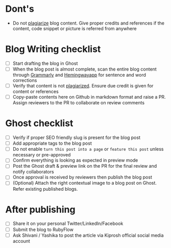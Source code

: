 # Dont's
- Do not [plagiarize](https://en.wikipedia.org/wiki/Plagiarism) blog content. Give proper credits and references if the content, code snippet or picture is referred from anywhere

# Blog Writing checklist

- [ ] Start drafting the blog in Ghost
- [ ] When the blog post is almost complete, scan the entire blog content through [Grammarly](https://chrome.google.com/webstore/detail/grammarly-for-chrome/kbfnbcaeplbcioakkpcpgfkobkghlhen?hl=en) and [Hemingwayapp](http://www.hemingwayapp.com/) for sentence and word corrections
- [ ] Verify that content is not [plagiarized](https://en.wikipedia.org/wiki/Plagiarism). Ensure due credit is given for content or references
- [ ] Copy-paste contents here on Github in markdown format and raise a PR. Assign reviewers to the PR to collaborate on review comments

# Ghost checklist
- [ ] Verify if proper SEO friendly slug is present for the blog post
- [ ] Add appropriate tags to the blog post
- [ ] Do not enable `turn this post into a page` or `feature this post` unless necessary or pre-approved
- [ ] Confirm everything is looking as expected in preview mode
- [ ] Post the Ghost draft & preview link on the PR for the final review and notify collaborators
- [ ] Once approval is received by reviewers then publish the blog post
- [ ] (Optional) Attach the right contextual image to a blog post on Ghost. Refer existing published blogs.

# After publishing
- [ ] Share it on your personal Twitter/LinkedIn/Facebook
- [ ] Submit the blog to RubyFlow
- [ ] Ask Shivani / Yashika to post the article via Kiprosh official social media account
